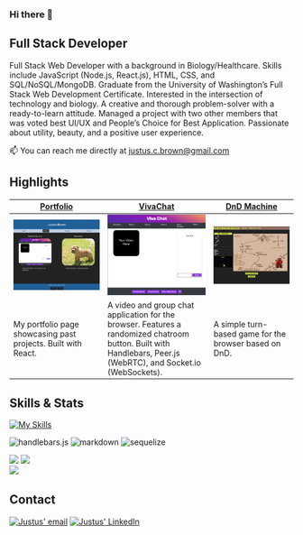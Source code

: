 ### Hi there 👋

## Full Stack Developer
Full Stack Web Developer with a background in Biology/Healthcare. Skills include JavaScript (Node.js, React.js), HTML, CSS, and SQL/NoSQL/MongoDB. Graduate from the University of Washington’s Full Stack Web Development Certificate. Interested in the intersection of technology and biology. A creative and thorough problem-solver with a ready-to-learn attitude. Managed a project with two other members that was voted best UI/UX and People’s Choice for Best Application. Passionate about utility, beauty, and a positive user experience.

📫 You can reach me directly at justus.c.brown@gmail.com

## Highlights
|[Portfolio](https://brownj47.github.io/portfolio/)|[VivaChat](https://vivachat.herokuapp.com/)|[DnD Machine](https://knight19jonathan.github.io/Adventure-Game-Project-/)|
|---|---|---|
|![Portolio Home Screen](./sshotport.png)|![VivaChat Home Screen](./vivachat.png)|![DnD Machine Home Screen](./dndMachine.png)|
|My portfolio page showcasing past projects. Built with React. |A video and group chat application for the browser. Features a randomized chatroom button. Built with Handlebars, Peer.js (WebRTC), and Socket.io (WebSockets). |A simple turn-based game for the browser based on DnD.|

## Skills & Stats
[![My Skills](https://skillicons.dev/icons?i=js,html,css,github,heroku,git,mongodb,mysql,nodejs,vscode,react,bootstrap,jquery)](https://skillicons.dev)

![handlebars.js](https://img.shields.io/badge/Handlebars.js-f0772b?style=for-the-badge&logo=handlebarsdotjs&logoColor=black)
![markdown](https://img.shields.io/badge/Markdown-000000?style=for-the-badge&logo=markdown&logoColor=white)
![sequelize](https://img.shields.io/badge/Sequelize-52B0E7?style=for-the-badge&logo=Sequelize&logoColor=white)

![](https://github-profile-summary-cards.vercel.app/api/cards/profile-details?username=brownj47&theme=vue)
![](https://github-readme-stats.vercel.app/api?username=brownj47)
<br>
![](https://github-readme-stats.vercel.app/api/top-langs/?username=brownj47)


## Contact
[![Justus' email](https://img.shields.io/badge/Gmail-D14836?style=for-the-badge&logo=gmail&logoColor=white)](mailto:justus.c.brown@gmail.com) [![Justus' LinkedIn](https://img.shields.io/badge/LinkedIn-0077B5?style=for-the-badge&logo=linkedin&logoColor=white)](https://www.linkedin.com/in/justus-b-8a1158108/)



<!--
**brownj47/brownj47** is a ✨ _special_ ✨ repository because its `README.md` (this file) appears on your GitHub profile.

Here are some ideas to get you started:

- 🔭 I’m currently working on ...
- 🌱 I’m currently learning ...
- 👯 I’m looking to collaborate on ...
- 🤔 I’m looking for help with ...
- 💬 Ask me about ...
- 📫 How to reach me: ...
- 😄 Pronouns: ...
- ⚡ Fun fact: ...
-->

